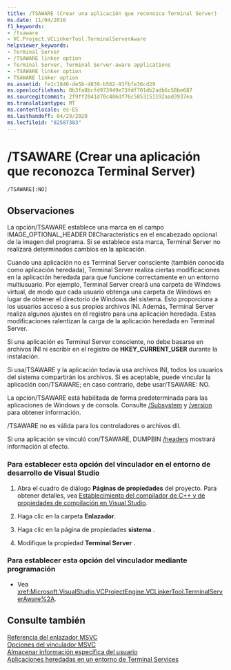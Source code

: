```yaml
---
title: /TSAWARE (Crear una aplicación que reconozca Terminal Server)
ms.date: 11/04/2016
f1_keywords:
- /tsaware
- VC.Project.VCLinkerTool.TerminalServerAware
helpviewer_keywords:
- Terminal Server
- /TSAWARE linker option
- Terminal Server, Terminal Server-aware applications
- -TSAWARE linker option
- TSAWARE linker option
ms.assetid: fe1c1846-de5b-4839-b562-93fbfe36cd29
ms.openlocfilehash: 0b3fa8bcfd973949e73fdf701db2adb6c58be687
ms.sourcegitcommit: 2f9ff2041d70c406df76c5053151192aad3937ea
ms.translationtype: MT
ms.contentlocale: es-ES
ms.lasthandoff: 04/29/2020
ms.locfileid: "82587383"
---
```

# <a name="tsaware-create-terminal-server-aware-application"></a>/TSAWARE (Crear una aplicación que reconozca Terminal Server)

```
/TSAWARE[:NO]
```

## <a name="remarks"></a>Observaciones

La opción/TSAWARE establece una marca en el campo IMAGE_OPTIONAL_HEADER DllCharacteristics en el encabezado opcional de la imagen del programa. Si se establece esta marca, Terminal Server no realizará determinados cambios en la aplicación.

Cuando una aplicación no es Terminal Server consciente (también conocida como aplicación heredada), Terminal Server realiza ciertas modificaciones en la aplicación heredada para que funcione correctamente en un entorno multiusuario. Por ejemplo, Terminal Server creará una carpeta de Windows virtual, de modo que cada usuario obtenga una carpeta de Windows en lugar de obtener el directorio de Windows del sistema. Esto proporciona a los usuarios acceso a sus propios archivos INI. Además, Terminal Server realiza algunos ajustes en el registro para una aplicación heredada. Estas modificaciones ralentizan la carga de la aplicación heredada en Terminal Server.

Si una aplicación es Terminal Server consciente, no debe basarse en archivos INI ni escribir en el registro de **HKEY_CURRENT_USER** durante la instalación.

Si usa/TSAWARE y la aplicación todavía usa archivos INI, todos los usuarios del sistema compartirán los archivos. Si es aceptable, puede vincular la aplicación con/TSAWARE; en caso contrario, debe usar/TSAWARE: NO.

La opción/TSAWARE está habilitada de forma predeterminada para las aplicaciones de Windows y de consola. Consulte [/Subsystem](subsystem-specify-subsystem.md) y [/version](version-version-information.md) para obtener información.

/TSAWARE no es válida para los controladores o archivos dll.

Si una aplicación se vinculó con/TSAWARE, DUMPBIN [/headers](headers.md) mostrará información al efecto.

### <a name="to-set-this-linker-option-in-the-visual-studio-development-environment"></a>Para establecer esta opción del vinculador en el entorno de desarrollo de Visual Studio

1. Abra el cuadro de diálogo **Páginas de propiedades** del proyecto. Para obtener detalles, vea [Establecimiento del compilador de C++ y de propiedades de compilación en Visual Studio](../working-with-project-properties.md).

1. Haga clic en la carpeta **Enlazador**.

1. Haga clic en la página de propiedades **sistema** .

1. Modifique la propiedad **Terminal Server** .

### <a name="to-set-this-linker-option-programmatically"></a>Para establecer esta opción del vinculador mediante programación

- Vea <xref:Microsoft.VisualStudio.VCProjectEngine.VCLinkerTool.TerminalServerAware%2A>.

## <a name="see-also"></a>Consulte también

[Referencia del enlazador MSVC](linking.md)<br/>
[Opciones del vinculador MSVC](linker-options.md)<br/>
[Almacenar información específica del usuario](/windows/win32/TermServ/storing-user-specific-information)<br/>
[Aplicaciones heredadas en un entorno de Terminal Services](https://msdn.microsoft.com/library/aa382957.aspx)
